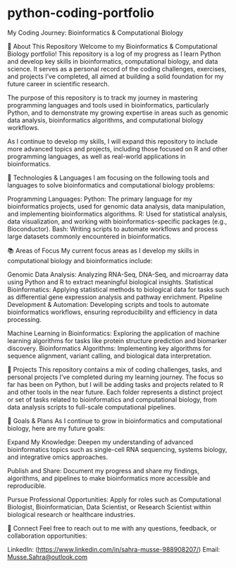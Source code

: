 # python-coding-portfolio
My Coding Journey: Bioinformatics & Computational Biology

📜 About This Repository
Welcome to my Bioinformatics & Computational Biology portfolio! This repository is a log of my progress as I learn Python and develop key skills in bioinformatics, computational biology, and data science. It serves as a personal record of the coding challenges, exercises, and projects I’ve completed, all aimed at building a solid foundation for my future career in scientific research.

The purpose of this repository is to track my journey in mastering programming languages and tools used in bioinformatics, particularly Python, and to demonstrate my growing expertise in areas such as genomic data analysis, bioinformatics algorithms, and computational biology workflows.

As I continue to develop my skills, I will expand this repository to include more advanced topics and projects, including those focused on R and other programming languages, as well as real-world applications in bioinformatics.

🧬 Technologies & Languages
I am focusing on the following tools and languages to solve bioinformatics and computational biology problems:

Programming Languages:
Python: The primary language for my bioinformatics projects, used for genomic data analysis, data manipulation, and implementing bioinformatics algorithms.
R: Used for statistical analysis, data visualization, and working with bioinformatics-specific packages (e.g., Bioconductor).
Bash: Writing scripts to automate workflows and process large datasets commonly encountered in bioinformatics.

📚 Areas of Focus
My current focus areas as I develop my skills in computational biology and bioinformatics include:

Genomic Data Analysis: Analyzing RNA-Seq, DNA-Seq, and microarray data using Python and R to extract meaningful biological insights.
Statistical Bioinformatics: Applying statistical methods to biological data for tasks such as differential gene expression analysis and pathway enrichment.
Pipeline Development & Automation: Developing scripts and tools to automate bioinformatics workflows, ensuring reproducibility and efficiency in data processing.

Machine Learning in Bioinformatics: Exploring the application of machine learning algorithms for tasks like protein structure prediction and biomarker discovery.
Bioinformatics Algorithms: Implementing key algorithms for sequence alignment, variant calling, and biological data interpretation.

🚀 Projects
This repository contains a mix of coding challenges, tasks, and personal projects I’ve completed during my learning journey. The focus so far has been on Python, but I will be adding tasks and projects related to R and other tools in the near future. Each folder represents a distinct project or set of tasks related to bioinformatics and computational biology, from data analysis scripts to full-scale computational pipelines.

🌱 Goals & Plans
As I continue to grow in bioinformatics and computational biology, here are my future goals:

Expand My Knowledge: Deepen my understanding of advanced bioinformatics topics such as single-cell RNA sequencing, systems biology, and integrative omics approaches.

Publish and Share: Document my progress and share my findings, algorithms, and pipelines to make bioinformatics more accessible and reproducible.

Pursue Professional Opportunities: Apply for roles such as Computational Biologist, Bioinformatician, Data Scientist, or Research Scientist within biological research or healthcare industries.

👋 Connect
Feel free to reach out to me with any questions, feedback, or collaboration opportunities:

LinkedIn: (https://www.linkedin.com/in/sahra-musse-988908207/)
Email: Musse.Sahra@outlook.com

